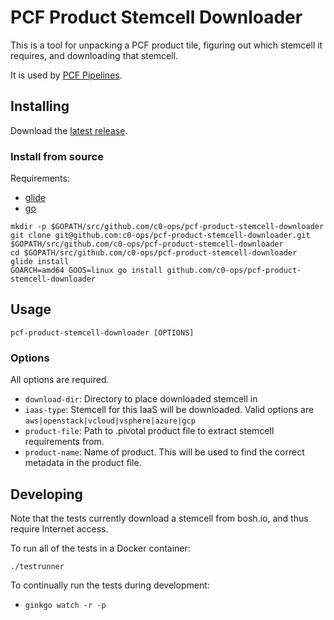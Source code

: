 # PCF Product Stemcell Downloader

This is a tool for unpacking a PCF product tile, figuring out which stemcell it
requires, and downloading that stemcell.

It is used by [PCF Pipelines](https://github.com/c0-ops/pcf-pipelines).

## Installing

Download the [latest release](https://github.com/c0-ops/pcf-product-stemcell-downloader/releases/latest).

### Install from source

Requirements:

* [glide](https://github.com/masterminds/glide)
* [go](https://golang.org)

```
mkdir -p $GOPATH/src/github.com/c0-ops/pcf-product-stemcell-downloader
git clone git@github.com:c0-ops/pcf-product-stemcell-downloader.git $GOPATH/src/github.com/c0-ops/pcf-product-stemcell-downloader
cd $GOPATH/src/github.com/c0-ops/pcf-product-stemcell-downloader
glide install
GOARCH=amd64 GOOS=linux go install github.com/c0-ops/pcf-product-stemcell-downloader
```

## Usage

`pcf-product-stemcell-downloader [OPTIONS]`

### Options

All options are required.

* `download-dir`: Directory to place downloaded stemcell in
* `iaas-type`: Stemcell for this IaaS will be downloaded. Valid options are `aws|openstack|vcloud|vsphere|azure|gcp`
* `product-file`: Path to .pivotal product file to extract stemcell requirements from.
* `product-name`: Name of product. This will be used to find the correct metadata in the product file.

## Developing

Note that the tests currently download a stemcell from bosh.io, and thus require Internet access.

To run all of the tests in a Docker container:

`./testrunner`

To continually run the tests during development:

* `ginkgo watch -r -p`
